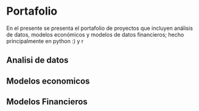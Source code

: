 # Portafolio
En el presente se presenta el portafolio de proyectos que incluyen análisis de datos, modelos económicos y modelos de datos financieros; hecho principalmente en python :) y r 
## Analisi de datos
## Modelos economicos
## Modelos Financieros
